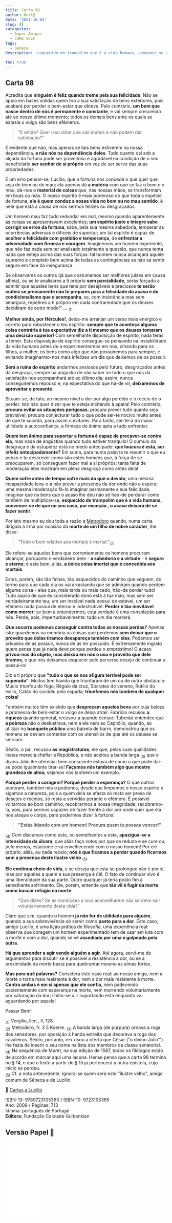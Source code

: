 ```yaml
---
title: Carta 98
author: Keik@
date: '2021-10-04'
slug: []
categories:
  - Super Amigos
  - CORE SELF
tags:
  - Seneca
description: 'esquecido do trampolim que é a vida humana, convence-se de que no seu caso, por exceção , o acaso deixará de se fazer sentir.'

toc: true
---
```


## Carta 98

Acredita que **ninguém é feliz quando treme pela sua felicidade**. Não se apoia em bases sólidas quem tira a sua satisfação de bens exteriores, pois acabará por perder o bem-estar que obteve. Pelo contrário, **um bem que nasce dentro de nós é permanente e constante**, e vai sempre crescendo até ao nosso último momento; todos os demais bens ante os quais se extasia o vulgo são bens efémeros. 

> "E então? Quer isso dizer que são inúteis e não podem dar satisfação?" 

É evidente que não, mas apenas se tais bens estiverem na nossa dependência, **e não nós na dependência deles**. Tudo quanto cai sob a alçada da fortuna pode ser proveitoso e agradável na condição de o seu beneficiário **ser senhor de si próprio** em vez de ser servo das suas propriedades. 

É um erro pensar-se, Lucílio, que a fortuna nos concede o que quer que seja de bom ou de mau; ela apenas dá **a matéria** com que se faz o bom e o mau, dá-nos o **material de coisas** que, nas nossas mãos, se transformam em boas ou más. O nosso espírito é mais poderoso do que toda a espécie de fortuna, **ele é quem conduz a nossa vida no bom ou no mau sentido**, é nele que está a causa de nós sermos felizes ou desgraçados.

Um homem mau faz tudo redundar em mal, mesmo quando aparentemente as coisas se apresentavam excelentes; **um espírito justo e íntegro sabe corrigir os erros da fortuna**, sabe, pela sua mesma sabedoria, temperar as ocorrências adversas e difíceis de suportar; um tal espírito é capaz de **acolher a felicidade com gratidão e temperança**, de **enfrentar a adversidade com firmeza e coragem**. Imaginemos um homem experiente, que não faz nada sem ter analisado totalmente a questão, que nunca tenta nada que esteja acima das suas forças: tal homem nunca alcançará aquele supremo e completo bem acima de todas as contingências se não se sentir seguro em face da insegurança. 

Se observares os outros (já que costumamos ser melhores juízes em causa alheia), ou se te analisares a ti próprio **sem parcialidade**, serás forçado a admitir que aqueles bens que tens por desejáveis e preciosos **te serão inúteis se previamente não te prepares para a felicidade do acaso e do condicionalismo que o acompanha**, se, com insistência mas sem amargura, repetires a ti próprio em cada contrariedade que os deuses decidiram de outro modo!" ... <sub>(1)</sub>

**Melhor ainda, por Hércules!**, deixa-me arranjar um verso mais enérgico e correto para robustecer o teu espírito: **sempre que te aconteça alguma coisa contrária à tua expectativa diz a ti mesmo que os deuses tomaram uma decisão superior!** Com semelhante disposição de espírito, nada terás a temer. Esta disposição de espírito consegue-se pensando na instabilidade da vida humana antes de a experimentarmos em nós, olhando para os filhos, a mulher, os bens como algo que não possuiremos para sempre, e evitando imaginarmo-nos mais infelizes um dia que deixemos de os possuir. 

**Será a ruína do espírito** andarmos  ansiosos pelo futuro, desgraçados antes da desgraça, sempre na angústia de não saber se tudo o que nos dá satisfação nos acompanhará até ao último dia; assim, nunca conseguiremos repouso e, na expectativa do que há-de vir, **deixaremos de aproveitar o presente**. 

Situam-se, de fato, ao mesmo nível a dor por algo perdido e o receio de o perder. Isto não quer dizer que te esteja incitando à apatia! Pelo contrário, **procura evitar as situações perigosas**; procura prever tudo quanto seja previsível; procura conjecturar tudo o que pode ser-te nocivo muito antes de que te suceda, para assim o evitares. Para tanto, ser-te-á da maior utilidade a autoconfiança, a firmeza de ânimo apta a tudo enfrentar. 

**Quem tem ânimo para suportar a fortuna é capaz de precaver-se contra ela**; mas nada de angústias quando tudo estiver tranquilo! O cúmulo da desgraça e da estupidez está no medo antecipado: **que loucura é esta, ser infeliz antecipadamente?** Em suma, para numa palavra te resumir o que eu penso e te descrever como são estes homens que, à força de se preocuparem, só conseguem fazer mal a si próprios: tanta falta de moderação eles mostram em plena desgraça como antes dela! 

**Quem sofre antes de tempo sofre mais do que o devido**; uma mesma incapacidade leva-o a não prever a presença da dor onde não a espera; uma mesma imoderação fá-lo imaginar permanente a sua felicidade, imaginar que os bens que o acaso lhe deu não só hão-de perdurar como também de multiplicar-se; **esquecido do trampolim que é a vida humana, convence-se de que no seu caso, por exceção , o acaso deixará de se fazer sentir**. 

Por isto mesmo eu dou toda a razão a [Metrodoro](https://pt.wikipedia.org/wiki/Metrodoro_de_Qu%C3%ADos) quando, numa carta dirigida à irmã por ocasião da **morte de um filho de nobre carácter**, lhe disse: 

> "Todo o bem relativo aos mortais é mortal."<sub>(2)</sub>  

Ele refere-se àqueles bens que correntemente os homens procuram alcançar, porquanto o verdadeiro bem - **a sabedoria e a virtude** - é **seguro e eterno**; é este bem, aliás, **a única coisa imortal que é concedida aos mortais**. 

Estes, porém, são tão falhas, tão esquecidos do caminho que seguem, do termo para que cada dia os vai arrastando que se admiram quando perdem alguma coisa -
eles que, mais tarde ou mais cedo, hão-de perder tudo! Tudo aquilo de que és considerado dono está à tua mão, mas sem ser verdadeiramente teu; um ser instável nada possui de estável, um ser efémero nada possui de eterno e indestrutível. **Perder é tão inevitável como morrer**; se bem a entendermos, esta verdade é uma consolação para nós. Perde, pois, imperturbavelmente: tudo um dia morrerá.

**Que socorro podemos conseguir contra todas as nossas perdas?** Apenas isto: guardemos na memória as coisas que perdemos **sem deixar que o proveito que delas tiramos desapareça também com elas**. Podemos ser privados de as possuir, nunca de as ter possuído. É extremamente ingrato quem pensa que já nada deve porque perdeu o empréstimo! O acaso **privou-nos do objeto, mas deixou em nós o uso e proveito que dele tiramos**, e que nós deixamos esquecer pelo perverso desejo de continuar a possuí-lo! 

Diz a ti próprio que **"tudo o que se nos afigura terrível pode ser superado"**. Muitos tem havido que triunfaram de um ou de outro obstáculo: Múcio triunfou do fogo, Régulo da cruz, Sócrates do veneno, Rutílio do exílio, Catão do suicídio pela espada; **triunfemos nós também de qualquer coisa!** 

Também muitos têm existido que **desprezam aqueles bens** por cuja beleza e promessa de bem-estar o vulgo se deixa atrair. Fabrício recusou **a riqueza** quando general, recusou-a quando censor; Tuberão entendeu que **a pobreza** não o deslustrava, nem a ele nem ao Capitólio, quando, ao utilizar no **banquete público** uma baixela de barro, demonstrou que os homens se deviam contentar com os utensílios de que até os deuses se serviam. 

Sêxtio, o pai, recusou **as magistraturas**, ele que, pelas suas qualidades inatas merecia chefiar a República, e não aceitou a banda larga <sub>(3)</sub> que o divino Júlio lhe oferecia; bem consciente estava de como o que pode dar-se pode igualmente tirar-se! **Façamos nós também algo que mostre grandeza de alma;** sejamos nós também um exemplo. 

**Porquê perder a coragem? Porquê perder a esperança?** O que outros puderam, também nós o podemos, desde que limpemos o nosso espírito e sigamos a natureza, pois a quem dela se afasta só resta ser presa de desejos e receios, só resta a servidão perante o efémero. É possível voltarmos ao bom caminho, recobrarmos a nossa integridade; recobremo-la, pois, para sermos capazes de fazer frente à dor por onde quer que ela nos ataque o corpo, para podermos dizer à fortuna: 
> **"Estás lidando com um homem! Procura quem tu possas vencer!"**  

<sub>(4)</sub> Com discursos como este, ou semelhantes a este, **apazigua-se a intensidade da úlcera**, que aliás faço votos por que se reduza e se cure ou, pelo menos, estacione e vá envelhecendo com o nosso homem! Por ele próprio, aliás, eu nada receio; **nós é que ficamos a perder quando ficarmos sem a presença deste ilustre velho** <sub>(5)</sub>. 

**Ele continua cheio de vida**, e se deseja que esta se prolongue não é por si, mas por aqueles a quem a sua presença é útil. O fato de continuar vivo é uma liberalidade da sua parte. Outro qualquer já teria posto fim a semelhante sofrimento. Ele, porém, entende que **tão vil é fugir da morte como buscar refúgio na morte**. 

> "Que dizes? Se as condições a isso aconselharem não se deve sair voluntariamente desta vida?" 

Claro que sim, quando o homem **já não for de utilidade para alguém**, quando a sua sobrevivência só servir como **pasto para a dor**. Este caso, amigo Lucílio, é uma lição prática de filosofia, uma experiência real: observa que coragem um homem experimentado tem de usar em luta com a morte e com a dor, quando se vê **assediado por uma e golpeado pela outra**. 

**Há que aprender a agir vendo alguém a agir**. Até agora, servi-me de argumentos para discutir se é possível a resistência à dor, ou se a proximidade da morte basta para quebrantar mesmo as almas fortes. 

**Mas para quê palavras?** Considera este caso real: ao nosso amigo, nem a morte o torna mais resistente à dor, nem a dor mais resistente à morte. **Contra ambas é em si apenas que ele confia**, nem padecendo pacientemente com esperança na morte, nem morrendo voluntariamente por saturação da dor; limita-se a ir suportando esta enquanto vai aguardando por aquela!

Passar Bem!


<sub>(1)</sub> Vergílio, llen., II, 128.  
<sub>(2)</sub> Metrodoro, fr. 3 5 Koerre.
<sub>(3)</sub> A banda larga (de púrpura) ornava a roga dos senadores, por oposição à handa estreita que decorava a roga dos cavaleiros. Sêxtio, portanto, re<.usou a oferta que César ("o divino Júlio"') lhe fazia de inserir o seu nome na lista dos membros da classe senatorial.   
<sub>(4)</sub>  Na sequência de Muret, na sua edição de 1587, todos os filólogos estão de acordo em marcar aqui uma lacuna. Hense pensa que a carta 98 termina no § 14, e que o texto a partir do § 15 já pertencerá a outra epístola, cujo inicio se perdeu.  
<sub>(5)</sub>  Cf. a nota antecedente. Ignora-se quem será este "ilustre velho", amigo comum de Sêneca e de Lucílio

:book: [Cartas a Lucílio](https://www.skoob.com.br/cartas-a-lucilio-37684ed41245.html)

ISBN-13: 9789723105360 / ISBN-10: 9723105365  
Ano: 2009 / Páginas: 713  
Idioma: português de Portugal   
**Editora:** Fundação Calouste Gulbenkian

## Versão Papel :book:

<iframe style="width:120px;height:240px;" marginwidth="0" marginheight="0" scrolling="no" frameborder="0" src="//ws-na.amazon-adsystem.com/widgets/q?ServiceVersion=20070822&OneJS=1&Operation=GetAdHtml&MarketPlace=BR&source=ac&ref=tf_til&ad_type=product_link&tracking_id=mundodekeika-20&marketplace=amazon&amp;region=BR&placement=9723105365&asins=9723105365&linkId=fb8dc16224bc0c2b7943ec769c5b5905&show_border=true&link_opens_in_new_window=true&price_color=333333&title_color=0066c0&bg_color=ffffff">
    </iframe>





